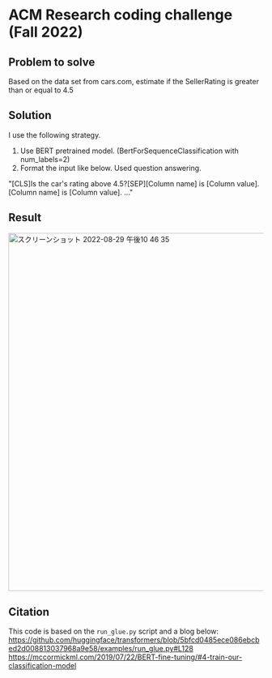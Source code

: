 # ACM Research coding challenge (Fall 2022)

## Problem to solve

Based on the data set from cars.com, estimate if the SellerRating is greater than or equal to 4.5

## Solution

I use the following strategy.

1. Use BERT pretrained model. (BertForSequenceClassification with num_labels=2)
2. Format the input like below. Used question answering.

"[CLS]Is the car's rating above 4.5?[SEP][Column name] is [Column value]. [Column name] is [Column value]. ..."

## Result
<img width="707" alt="スクリーンショット 2022-08-29 午後10 46 35" src="https://user-images.githubusercontent.com/70049051/187345752-95b88b1e-b763-41bd-8fb9-57c5a3957713.png">

## Citation

This code is based on the `run_glue.py` script and a blog below:
https://github.com/huggingface/transformers/blob/5bfcd0485ece086ebcbed2d008813037968a9e58/examples/run_glue.py#L128
https://mccormickml.com/2019/07/22/BERT-fine-tuning/#4-train-our-classification-model


